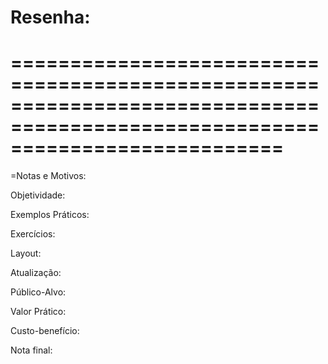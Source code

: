 Resenha:
===============================================================================================================================
===============================================================================================================================
===============================================================================================================================
=Notas e Motivos:

Objetividade:

Exemplos Práticos:

Exercícios:

Layout:

Atualização:

Público-Alvo:

Valor Prático:

Custo-benefício:

Nota final:
